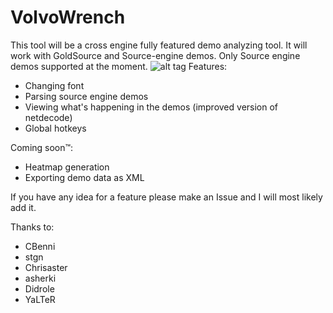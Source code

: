 # VolvoWrench
This tool will be a cross engine fully featured demo analyzing tool. It will work with GoldSource and Source-engine demos. Only Source engine demos supported at the moment.
![alt tag](http://i.imgur.com/hfzwuRL.png)
Features:
  - Changing font
  - Parsing source engine demos
  - Viewing what's happening in the demos (improved version of netdecode)
  - Global hotkeys
  
Coming soon™:
  - Heatmap generation
  - Exporting demo data as XML
  
  If you have any idea for a feature please make an Issue and I will most likely add it.

Thanks to:
  - CBenni
  - stgn
  - Chrisaster
  - asherki
  - Didrole
  - YaLTeR
